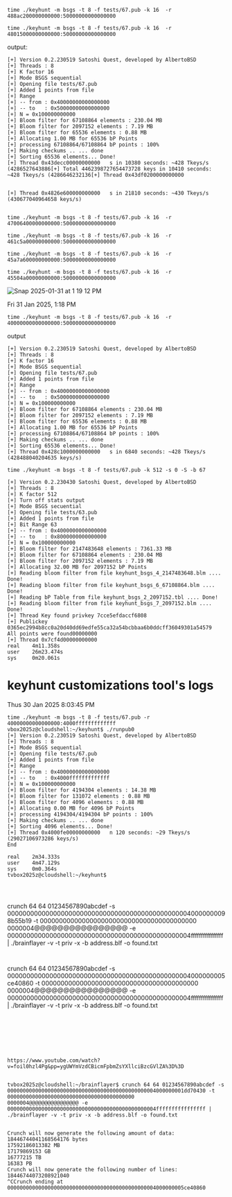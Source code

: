 ```
time ./keyhunt -m bsgs -t 8 -f tests/67.pub -k 16  -r 488ac200000000000:50000000000000000
```

```
time ./keyhunt -m bsgs -t 8 -f tests/67.pub -k 16  -r 48015000000000000:50000000000000000
```
output:
```
[+] Version 0.2.230519 Satoshi Quest, developed by AlbertoBSD
[+] Threads : 8
[+] K factor 16
[+] Mode BSGS sequential
[+] Opening file tests/67.pub
[+] Added 1 points from file
[+] Range 
[+] -- from : 0x40000000000000000
[+] -- to   : 0x50000000000000000
[+] N = 0x100000000000
[+] Bloom filter for 67108864 elements : 230.04 MB
[+] Bloom filter for 2097152 elements : 7.19 MB
[+] Bloom filter for 65536 elements : 0.88 MB
[+] Allocating 1.00 MB for 65536 bP Points
[+] processing 67108864/67108864 bP points : 100%     
[+] Making checkums .. ... done
[+] Sorting 65536 elements... Done!
[+] Thread 0x43decc00000000000   s in 10380 seconds: ~428 Tkeys/s (4286527643886[+] Total 4462398727654473728 keys in 10410 seconds: ~428 Tkeys/s (4286646232136[+] Thread 0x43df0200000000000   


[+] Thread 0x4826e600000000000   s in 21810 seconds: ~430 Tkeys/s (430677040964658 keys/s)


```
```
time ./keyhunt -m bsgs -t 8 -f tests/67.pub -k 16  -r 47006400000000000:50000000000000000
```

```
time ./keyhunt -m bsgs -t 8 -f tests/67.pub -k 16  -r 461c5a00000000000:50000000000000000
```

```
time ./keyhunt -m bsgs -t 8 -f tests/67.pub -k 16  -r 45a7a600000000000:50000000000000000
```

```
time ./keyhunt -m bsgs -t 8 -f tests/67.pub -k 16  -r 45504a00000000000:50000000000000000
```

![Snap 2025-01-31 at 1 19 12 PM](https://github.com/user-attachments/assets/3deb7568-6b86-41e2-9476-419809cbae0d)

Fri 31 Jan 2025, 1:18 PM 

```
time ./keyhunt -m bsgs -t 8 -f tests/67.pub -k 16  -r 40000000000000000:50000000000000000

```
output

```
[+] Version 0.2.230519 Satoshi Quest, developed by AlbertoBSD
[+] Threads : 8
[+] K factor 16
[+] Mode BSGS sequential
[+] Opening file tests/67.pub
[+] Added 1 points from file
[+] Range 
[+] -- from : 0x40000000000000000
[+] -- to   : 0x50000000000000000
[+] N = 0x100000000000
[+] Bloom filter for 67108864 elements : 230.04 MB
[+] Bloom filter for 2097152 elements : 7.19 MB
[+] Bloom filter for 65536 elements : 0.88 MB
[+] Allocating 1.00 MB for 65536 bP Points
[+] processing 67108864/67108864 bP points : 100%     
[+] Making checkums .. ... done
[+] Sorting 65536 elements... Done!
[+] Thread 0x428c1000000000000   s in 6840 seconds: ~428 Tkeys/s (428488040204635 keys/s)

```
































```
time ./keyhunt -m bsgs -t 8 -f tests/67.pub -k 512 -s 0 -S -b 67
```
```
[+] Version 0.2.230430 Satoshi Quest, developed by AlbertoBSD
[+] Threads : 8
[+] K factor 512
[+] Turn off stats output
[+] Mode BSGS secuential
[+] Opening file tests/63.pub
[+] Added 1 points from file
[+] Bit Range 63
[+] -- from : 0x4000000000000000
[+] -- to   : 0x8000000000000000
[+] N = 0x100000000000
[+] Bloom filter for 2147483648 elements : 7361.33 MB
[+] Bloom filter for 67108864 elements : 230.04 MB
[+] Bloom filter for 2097152 elements : 7.19 MB
[+] Allocating 32.00 MB for 2097152 bP Points
[+] Reading bloom filter from file keyhunt_bsgs_4_2147483648.blm .... Done!
[+] Reading bloom filter from file keyhunt_bsgs_6_67108864.blm .... Done!
[+] Reading bP Table from file keyhunt_bsgs_2_2097152.tbl .... Done!
[+] Reading bloom filter from file keyhunt_bsgs_7_2097152.blm .... Done!
[+] Thread Key found privkey 7cce5efdaccf6808
[+] Publickey 0365ec2994b8cc0a20d40dd69edfe55ca32a54bcbbaa6b0ddcff36049301a54579
All points were found00000000
[+] Thread 0x7cf4d00000000000
real    4m11.358s
user    26m23.474s
sys     0m20.061s
```

# keyhunt customizations tool's logs

Thus 30 Jan 2025 8:03:45 PM 

```
time ./keyhunt -m bsgs -t 8 -f tests/67.pub -r 40000000000000000:4000fffffffffffff
vbox2025z@cloudshell:~/keyhunt$ ./runpub0
[+] Version 0.2.230519 Satoshi Quest, developed by AlbertoBSD
[+] Threads : 8
[+] Mode BSGS sequential
[+] Opening file tests/67.pub
[+] Added 1 points from file
[+] Range 
[+] -- from : 0x40000000000000000
[+] -- to   : 0x4000fffffffffffff
[+] N = 0x100000000000
[+] Bloom filter for 4194304 elements : 14.38 MB
[+] Bloom filter for 131072 elements : 0.88 MB
[+] Bloom filter for 4096 elements : 0.88 MB
[+] Allocating 0.00 MB for 4096 bP Points
[+] processing 4194304/4194304 bP points : 100%     
[+] Making checkums .. ... done
[+] Sorting 4096 elements... Done!
[+] Thread 0x4000fe00000000000   n 120 seconds: ~29 Tkeys/s (29027106973286 keys/s)
End

real    2m34.333s
user    4m47.129s
sys     0m0.364s
tvbox2025z@cloudshell:~/keyhunt$ 




```
crunch 64 64 01234567890abcdef -s 0000000000000000000000000000000000000000000000040000000098b55b19 -t 00000000000000000000000000000000000000000
0000004@@@@@@@@@@@@@@@@ -e 000000000000000000000000000000000000000000000004ffffffffffffffff | ./brainflayer -v -t priv -x -b address.blf -o found.txt




```


```
crunch 64 64 01234567890abcdef -s 000000000000000000000000000000000000000000000004000000005ce40860 -t 00000000000000000000000000000000000000000
0000004@@@@@@@@@@@@@@@@ -e 000000000000000000000000000000000000000000000004ffffffffffffffff | ./brainflayer -v -t priv -x -b address.blf -o found.txt
```







https://www.youtube.com/watch?v=foil0hzl4Pg&pp=ygUWYmVzdCBicmFpbmZsYXllciBzcGVlZA%3D%3D


tvbox2025z@cloudshell:~/brainflayer$ crunch 64 64 01234567890abcdef -s 000000000000000000000000000000000000000000000004000000001dd70430 -t 00000000000000000000000000000000000000000
0000004@@@@@@@@@@@@@@@@ -e 000000000000000000000000000000000000000000000004ffffffffffffffff | ./brainflayer -v -t priv -x -b address.blf -o found.txt                               


Crunch will now generate the following amount of data: 18446744041168564176 bytes
17592186013382 MB
17179869153 GB
16777215 TB
16383 PB
Crunch will now generate the following number of lines: 18446744073208921040 
^CCrunch ending at 000000000000000000000000000000000000000000000004000000005ce40860

